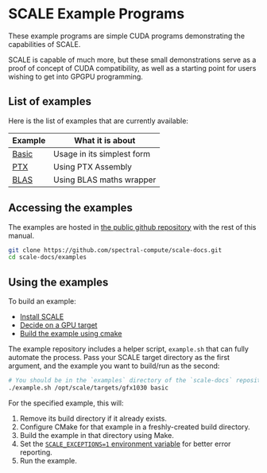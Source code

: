 # SCALE Example Programs

These example programs are simple CUDA programs demonstrating the 
capabilities of SCALE.

SCALE is capable of much more, but these small demonstrations serve as a 
proof of concept of CUDA compatibility, as well as a starting point for 
users wishing to get into GPGPU programming.

## List of examples

Here is the list of examples that are currently available:

| Example             | What it is about           |
| ------------------- | -------------------------- |
| [Basic](./basic.md) | Usage in its simplest form |
| [PTX](./ptx.md)     | Using PTX Assembly         |
| [BLAS](./blas.md)   | Using BLAS maths wrapper   |

## Accessing the examples

The examples are hosted in [the public github repository](https://github.com/spectral-compute/scale-docs)
with the rest of this manual.

```sh
git clone https://github.com/spectral-compute/scale-docs.git
cd scale-docs/examples
```

## Using the examples

To build an example:
- [Install SCALE](../manual/how-to-install.md)
- [Decide on a GPU target](../manual/how-to-use.md#identifying-gpu-target)
- [Build the example using cmake](../manual/how-to-use.md#cmake)

The example repository includes a helper script, `example.sh` that can fully 
automate the process. Pass your SCALE target directory as the first argument,
and the example you want to build/run as the second:

```bash
# You should be in the `examples` directory of the `scale-docs` repository
./example.sh /opt/scale/targets/gfx1030 basic
```

For the specified example, this will:

1. Remove its build directory if it already exists.
2. Configure CMake for that example in a freshly-created build directory.
3. Build the example in that directory using Make.
4. Set the [`SCALE_EXCEPTIONS=1` environment variable][exceptions] for better 
   error reporting.
4. Run the example.

[exceptions]: ../manual/runtime-extensions.md#scale_exceptions
